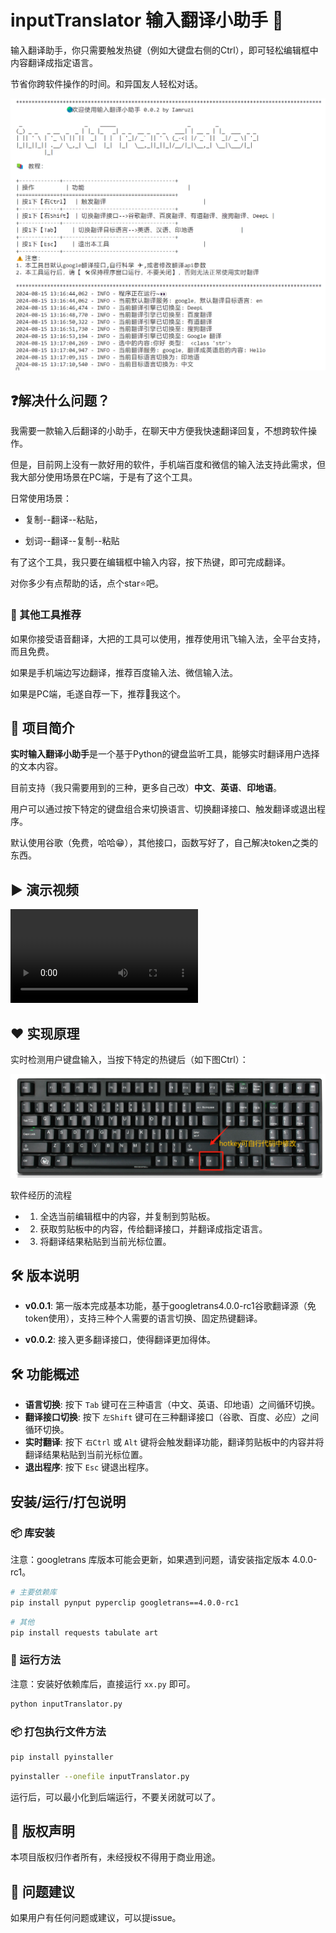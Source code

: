 # inputTranslator 输入翻译小助手 💁

输入翻译助手，你只需要触发热键（例如大键盘右侧的Ctrl），即可轻松编辑框中内容翻译成指定语言。

节省你跨软件操作的时间。和异国友人轻松对话。

![image](img/app_run.png)

## ❓解决什么问题？

我需要一款输入后翻译的小助手，在聊天中方便我快速翻译回复，不想跨软件操作。

但是，目前网上没有一款好用的软件，手机端百度和微信的输入法支持此需求，但我大部分使用场景在PC端，于是有了这个工具。

日常使用场景：

- 复制--翻译--粘贴，

- 划词--翻译--复制--粘贴

有了这个工具，我只要在编辑框中输入内容，按下热键，即可完成翻译。

对你多少有点帮助的话，点个star⭐吧。

### 🔦 其他工具推荐

如果你接受语音翻译，大把的工具可以使用，推荐使用讯飞输入法，全平台支持，而且免费。

如果是手机端边写边翻译，推荐百度输入法、微信输入法。

如果是PC端，毛遂自荐一下，推荐📌我这个。


## 🌟 项目简介

**实时输入翻译小助手**是一个基于Python的键盘监听工具，能够实时翻译用户选择的文本内容。

目前支持（我只需要用到的三种，更多自己改）**中文**、**英语**、**印地语**。

用户可以通过按下特定的键盘组合来切换语言、切换翻译接口、触发翻译或退出程序。

默认使用谷歌（免费，哈哈😁），其他接口，函数写好了，自己解决token之类的东西。

## ▶ 演示视频

<video controls>
  <source src="img/demo.mp4" type="video/mp4">
  Your browser does not support the video tag.
</video>

## ❤ 实现原理

实时检测用户键盘输入，当按下特定的热键后（如下图Ctrl）：

![image](img/big_keyboard_layout.png)


软件经历的流程

- 1. 全选当前编辑框中的内容，并复制到剪贴板。
- 2. 获取剪贴板中的内容，传给翻译接口，并翻译成指定语言。
- 3. 将翻译结果粘贴到当前光标位置。

## 🛠 版本说明

- **v0.0.1**: 第一版本完成基本功能，基于googletrans4.0.0-rc1谷歌翻译源（免token使用），支持三种个人需要的语言切换、固定热键翻译。
  
- **v0.0.2**: 接入更多翻译接口，使得翻译更加得体。

## 🛠 功能概述

- **语言切换**: 按下 `Tab` 键可在三种语言（中文、英语、印地语）之间循环切换。
- **翻译接口切换**: 按下 `左Shift` 键可在三种翻译接口（谷歌、百度、必应）之间循环切换。
- **实时翻译**: 按下 `右Ctrl` 或 `Alt` 键将会触发翻译功能，翻译剪贴板中的内容并将翻译结果粘贴到当前光标位置。
- **退出程序**: 按下 `Esc` 键退出程序。


## 安装/运行/打包说明

### 📦 库安装

注意：googletrans 库版本可能会更新，如果遇到问题，请安装指定版本 4.0.0-rc1。
```bash
# 主要依赖库
pip install pynput pyperclip googletrans==4.0.0-rc1
```
```bash
# 其他
pip install requests tabulate art

```

### 🚀 运行方法
注意：安装好依赖库后，直接运行 `xx.py` 即可。
```bash
python inputTranslator.py
```

### 📦 打包执行文件方法
```bash
pip install pyinstaller
```

```bash
pyinstaller --onefile inputTranslator.py
```

运行后，可以最小化到后端运行，不要关闭就可以了。

## 📜 版权声明

本项目版权归作者所有，未经授权不得用于商业用途。

## 📨 问题建议

如果用户有任何问题或建议，可以提issue。
